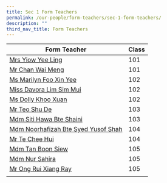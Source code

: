 ```yaml
---
title: Sec 1 Form Teachers
permalink: /our-people/form-teachers/sec-1-form-teachers/
description: ""
third_nav_title: Form Teachers
---
```

| Form Teacher | Class| 
| -------- | -------- | 
|[Mrs Yiow Yee Ling](mailto:yap_yee_ling@schools.gov.sg)|101
|[Mr Chan Wai Meng](mailto:chan_wai_meng@schools.gov.sg)|101
|[Ms Marilyn Foo Xin Yee](mailto:foo_xin_yee_marilyn@schools.gov.sg)|102
|[Miss Davora Lim Sim Mui](mailto:lim_sim_mui_davora@schools.gov.sg)|102
|[Ms Dolly Khoo Xuan](mailto:dolly_khoo@schools.gov.sg)|102
|[Mr Teo Shu De](mailto:teo_shu_de@schools.gov.sg)|103
|[Mdm Siti Hawa Bte Shaini](mailto:siti_hawa_shaini@schools.gov.sg)|103
|[Mdm Noorhafizah Bte Syed Yusof Shah](mailto:noorhafizah_syed_yusof_sha@schools.gov.sg)|104
|[Mr Te Chee Hui](mailto:te_chee_hui@schools.gov.sg)|104
|[Mdm Tan Boon Siew](mailto:tan_boon_siew@schools.gov.sg)|105
|[Mdm Nur Sahira](mailto:nur_sahira_ramlee@schools.gov.sg)|105
|[Mr Ong Rui Xiang Ray](mailto:ong_rui_xiang@schools.gov.sg)|105
||||